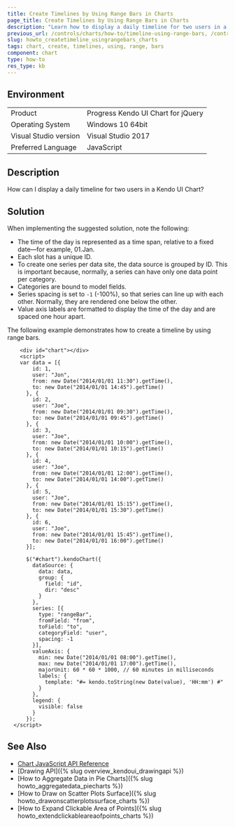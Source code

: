 ```yaml
---
title: Create Timelines by Using Range Bars in Charts
page_title: Create Timelines by Using Range Bars in Charts
description: "Learn how to display a daily timeline for two users in a Kendo UI Chart."
previous_url: /controls/charts/how-to/timeline-using-range-bars, /controls/charts/how-to/various/timeline-using-range-bars
slug: howto_createtimeline_usingrangebars_charts
tags: chart, create, timelines, using, range, bars
component: chart
type: how-to
res_type: kb
---
```


## Environment

<table>
 <tr>
  <td>Product</td>
  <td>Progress Kendo UI Chart for jQuery</td>
 </tr>
 <tr>
  <td>Operating System</td>
  <td>Windows 10 64bit</td>
 </tr>
 <tr>
  <td>Visual Studio version</td>
  <td>Visual Studio 2017</td>
 </tr>
 <tr>
  <td>Preferred Language</td>
  <td>JavaScript</td>
 </tr>
</table>

## Description

How can I display a daily timeline for two users in a Kendo UI Chart?

## Solution

When implementing the suggested solution, note the following:

* The time of the day is represented as a time span, relative to a fixed date&mdash;for example, 01.Jan.
* Each slot has a unique ID.
* To create one series per data site, the data source is grouped by ID. This is important because, normally, a series can have only one data point per category.
* Categories are bound to model fields.
* Series spacing is set to `-1` (-100%), so that series can line up with each other. Normally, they are rendered one below the other.
* Value axis labels are formatted to display the time of the day and are spaced one hour apart.

The following example demonstrates how to create a timeline by using range bars.

```dojo
    <div id="chart"></div>
    <script>
    var data = [{
        id: 1,
        user: "Jon",
        from: new Date("2014/01/01 11:30").getTime(),
        to: new Date("2014/01/01 14:45").getTime()
      }, {
        id: 2,
        user: "Joe",
        from: new Date("2014/01/01 09:30").getTime(),
        to: new Date("2014/01/01 09:45").getTime()
      }, {
        id: 3,
        user: "Joe",
        from: new Date("2014/01/01 10:00").getTime(),
        to: new Date("2014/01/01 10:15").getTime()
      }, {
        id: 4,
        user: "Joe",
        from: new Date("2014/01/01 12:00").getTime(),
        to: new Date("2014/01/01 14:00").getTime()
      }, {
        id: 5,
        user: "Joe",
        from: new Date("2014/01/01 15:15").getTime(),
        to: new Date("2014/01/01 15:30").getTime()
      }, {
        id: 6,
        user: "Joe",
        from: new Date("2014/01/01 15:45").getTime(),
        to: new Date("2014/01/01 16:00").getTime()
      }];

      $("#chart").kendoChart({
        dataSource: {
          data: data,
          group: {
            field: "id",
            dir: "desc"
          }
        },
        series: [{
          type: "rangeBar",
          fromField: "from",
          toField: "to",
          categoryField: "user",
          spacing: -1
        }],
        valueAxis: {
          min: new Date("2014/01/01 08:00").getTime(),
          max: new Date("2014/01/01 17:00").getTime(),
          majorUnit: 60 * 60 * 1000, // 60 minutes in milliseconds
          labels: {
            template: "#= kendo.toString(new Date(value), 'HH:mm') #"
          }
        },
        legend: {
          visible: false
        }
      });
  </script>
```

## See Also

* [Chart JavaScript API Reference](/api/javascript/dataviz/ui/chart)
* [Drawing API]({% slug overview_kendoui_drawingapi %})
* [How to Aggregate Data in Pie Charts]({% slug howto_aggregatedata_piecharts %})
* [How to Draw on Scatter Plots Surface]({% slug howto_drawonscatterplotssurface_charts %})
* [How to Expand Clickable Area of Points]({% slug howto_extendclickableareaofpoints_charts %})
